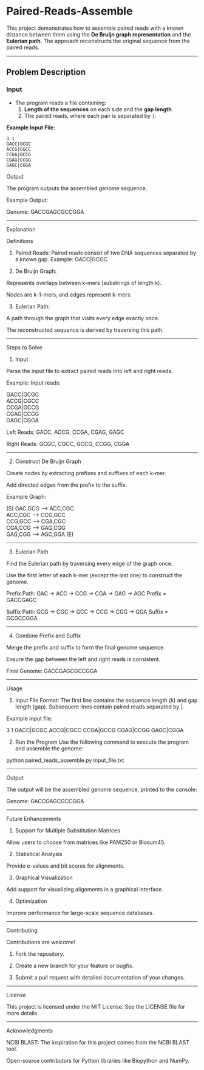# **Paired-Reads-Assemble**

This project demonstrates how to assemble paired reads with a known distance between them using the **De Bruijn graph representation** and the **Eulerian path**. The approach reconstructs the original sequence from the paired reads.

---

## **Problem Description**

### **Input**
- The program reads a file containing:  
  1. **Length of the sequences** on each side and the **gap length**.  
  2. The paired reads, where each pair is separated by `|`.  

**Example Input File**:  
```plaintext
3 1
GACC|GCGC
ACCG|CGCC
CCGA|GCCG
CGAG|CCGG
GAGC|CGGA
```

Output

The program outputs the assembled genome sequence.

Example Output:

Genome: GACCGAGCGCCGGA


---

Explanation

Definitions

1. Paired Reads:
Paired reads consist of two DNA sequences separated by a known gap.
Example: GACC|GCGC


2. De Bruijn Graph:

Represents overlaps between k-mers (substrings of length k).

Nodes are k-1-mers, and edges represent k-mers.



3. Eulerian Path:

A path through the graph that visits every edge exactly once.

The reconstructed sequence is derived by traversing this path.





---

Steps to Solve

1. Input

Parse the input file to extract paired reads into left and right reads.


Example:
Input reads:

GACC|GCGC  
ACCG|CGCC  
CCGA|GCCG  
CGAG|CCGG  
GAGC|CGGA

Left Reads:
GACC, ACCG, CCGA, CGAG, GAGC

Right Reads:
GCGC, CGCC, GCCG, CCGG, CGGA


---

2. Construct De Bruijn Graph

Create nodes by extracting prefixes and suffixes of each k-mer.

Add directed edges from the prefix to the suffix.


Example Graph:

(S) GAC,GCG --> ACC,CGC  
ACC,CGC --> CCG,GCC  
CCG,GCC --> CGA,CGC  
CGA,CCG --> GAG,CGG  
GAG,CGG --> AGC,GGA (E)


---

3. Eulerian Path

Find the Eulerian path by traversing every edge of the graph once.

Use the first letter of each k-mer (except the last one) to construct the genome.


Prefix Path:
GAC -> ACC -> CCG -> CGA -> GAG -> AGC
Prefix = GACCGAGC

Suffix Path:
GCG -> CGC -> GCC -> CCG -> CGG -> GGA
Suffix = GCGCCGGA


---

4. Combine Prefix and Suffix

Merge the prefix and suffix to form the final genome sequence.

Ensure the gap between the left and right reads is consistent.


Final Genome:
GACCGAGCGCCGGA


---


Usage

1. Input File Format:
The first line contains the sequence length (k) and gap length (gap).
Subsequent lines contain paired reads separated by |.

Example input file:

3 1
GACC|GCGC
ACCG|CGCC
CCGA|GCCG
CGAG|CCGG
GAGC|CGGA


2. Run the Program
Use the following command to execute the program and assemble the genome:

python paired_reads_assemble.py input_file.txt



---

Output

The output will be the assembled genome sequence, printed to the console:

Genome: GACCGAGCGCCGGA


---

Future Enhancements

1. Support for Multiple Substitution Matrices

Allow users to choose from matrices like PAM250 or Blosum45.



2. Statistical Analysis

Provide e-values and bit scores for alignments.



3. Graphical Visualization

Add support for visualizing alignments in a graphical interface.



4. Optimization

Improve performance for large-scale sequence databases.





---

Contributing

Contributions are welcome!

1. Fork the repository.


2. Create a new branch for your feature or bugfix.


3. Submit a pull request with detailed documentation of your changes.




---

License

This project is licensed under the MIT License. See the LICENSE file for more details.


---

Acknowledgments

NCBI BLAST: The inspiration for this project comes from the NCBI BLAST tool.

Open-source contributors for Python libraries like Biopython and NumPy.




